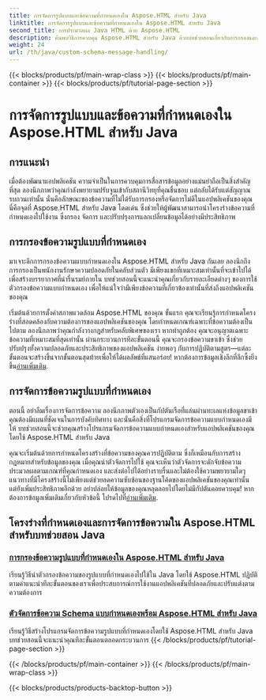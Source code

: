 ```yaml
---
title: การจัดการรูปแบบและข้อความที่กำหนดเองใน Aspose.HTML สำหรับ Java
linktitle: การจัดการรูปแบบและข้อความที่กำหนดเองใน Aspose.HTML สำหรับ Java
second_title: การประมวลผล Java HTML ด้วย Aspose.HTML
description: ค้นพบวิธีการควบคุม Aspose.HTML สำหรับ Java ด้วยบทช่วยสอนเกี่ยวกับการกรองและการจัดการข้อความของรูปแบบที่กำหนดเอง เริ่มต้นสร้างแอปพลิเคชันที่ปรับแต่งได้
weight: 24
url: /th/java/custom-schema-message-handling/
---
```


{{< blocks/products/pf/main-wrap-class >}}
{{< blocks/products/pf/main-container >}}
{{< blocks/products/pf/tutorial-page-section >}}

# การจัดการรูปแบบและข้อความที่กำหนดเองใน Aspose.HTML สำหรับ Java

## การแนะนำ

เมื่อต้องพัฒนาแอปพลิเคชัน ความจำเป็นในการควบคุมการสื่อสารข้อมูลอย่างแม่นยำถือเป็นสิ่งสำคัญที่สุด ลองนึกภาพว่าคุณกำลังพยายามปรับจูนเข้ากับสถานีวิทยุที่คุณชื่นชอบ แต่กลับได้รับแต่สัญญาณรบกวนเท่านั้น นั่นคือลักษณะของข้อความที่ไม่ได้รับการกรองหรือจัดการไม่ดีในแอปพลิเคชันของคุณ นี่คือจุดที่ Aspose.HTML สำหรับ Java โดดเด่น ซึ่งช่วยให้ผู้พัฒนาสามารถนำโครงร่างข้อความที่กำหนดเองไปใช้งาน ซึ่งกรอง จัดการ และปรับปรุงการแลกเปลี่ยนข้อมูลได้อย่างมีประสิทธิภาพ

## การกรองข้อความรูปแบบที่กำหนดเอง

มาเจาะลึกการกรองข้อความแบบกำหนดเองใน Aspose.HTML สำหรับ Java กันเลย ลองนึกถึงการกรองเป็นพนักงานรักษาความปลอดภัยในคลับส่วนตัว มีเพียงแขกที่เหมาะสมเท่านั้นที่จะเข้าไปได้ เพื่อสร้างบรรยากาศที่น่ารื่นรมย์ภายใน บทช่วยสอนนี้จะแนะนำคุณเกี่ยวกับรายละเอียดต่างๆ ของการใช้ตัวกรองข้อความแบบกำหนดเอง เพื่อให้แน่ใจว่ามีเพียงข้อความที่เกี่ยวข้องเท่านั้นที่ส่งถึงแอปพลิเคชันของคุณ

 เริ่มต้นด้วยการตั้งค่าสภาพแวดล้อม Aspose.HTML ของคุณ ขั้นแรก คุณจะเรียนรู้การกำหนดโครงร่างที่สอดคล้องกับความต้องการของแอปพลิเคชันของคุณ โดยกำหนดเกณฑ์เฉพาะที่ข้อความต้องเป็นไปตาม ลองนึกภาพว่าคุณกำลังวางกฎสำหรับคลับพิเศษของเรา หากทำถูกต้อง คุณจะอนุญาตเฉพาะข้อความที่เหมาะสมที่สุดเท่านั้น ผ่านกระบวนการทีละขั้นตอนนี้ คุณจะกรองข้อความขาเข้า ซึ่งช่วยปรับปรุงทั้งความปลอดภัยและประสิทธิภาพของแอปพลิเคชัน ง่ายพอๆ กับการปฏิบัติตามสูตร—แต่ละขั้นตอนจะสร้างขึ้นจากขั้นตอนสุดท้ายเพื่อให้ได้ผลลัพธ์ที่แสนอร่อย! หากต้องการข้อมูลเชิงลึกที่ลึกซึ้งยิ่งขึ้น[อ่านเพิ่มเติม](./custom-schema-message-filter/).

## การจัดการข้อความรูปแบบที่กำหนดเอง

ตอนนี้ อย่าลืมเรื่องการจัดการข้อความ ลองนึกภาพตัวเองเป็นกัปตันเรือที่แล่นผ่านทะเลแห่งข้อมูลขาเข้า คุณต้องมีแผนที่ชัดเจนในการบังคับทิศทาง และนั่นคือสิ่งที่โปรแกรมจัดการข้อความแบบกำหนดเองมีให้ บทช่วยสอนนี้จะช่วยคุณสร้างโปรแกรมจัดการข้อความแบบกำหนดเองสำหรับแอปพลิเคชันของคุณโดยใช้ Aspose.HTML สำหรับ Java

 คุณจะเริ่มต้นด้วยการกำหนดโครงสร้างที่ข้อความของคุณควรปฏิบัติตาม ซึ่งก็เหมือนกับการสร้างกฎหมายสำหรับข้อมูลของคุณ เมื่อคุณนำตัวจัดการไปใช้ คุณจะเห็นว่าตัวจัดการจะดักจับข้อความ ประมวลผลตามเกณฑ์ที่คุณกำหนดเอง และส่งต่อไปได้อย่างราบรื่นและไม่ต้องใช้ความพยายามใดๆ แนวทางที่มีโครงสร้างนี้ไม่เพียงแต่ช่วยลดความซับซ้อนของฐานโค้ดของแอปพลิเคชันของคุณเท่านั้น แต่ยังเพิ่มประสิทธิภาพอีกด้วย อย่าปล่อยให้ข้อมูลของคุณหลุดลอยไปโดยไม่มีกัปตันคอยควบคุม! หากต้องการข้อมูลเพิ่มเติมเกี่ยวกับหัวข้อนี้ โปรดไปที่[อ่านเพิ่มเติม](./custom-schema-message-handler/).

## โครงร่างที่กำหนดเองและการจัดการข้อความใน Aspose.HTML สำหรับบทช่วยสอน Java
### [การกรองข้อความรูปแบบที่กำหนดเองใน Aspose.HTML สำหรับ Java](./custom-schema-message-filter/)
เรียนรู้วิธีนำตัวกรองข้อความของรูปแบบที่กำหนดเองไปใช้ใน Java โดยใช้ Aspose.HTML ปฏิบัติตามคำแนะนำทีละขั้นตอนของเราเพื่อประสบการณ์การใช้งานแอปพลิเคชันที่ปลอดภัยและปรับแต่งตามความต้องการ
### [ตัวจัดการข้อความ Schema แบบกำหนดเองพร้อม Aspose.HTML สำหรับ Java](./custom-schema-message-handler/)
เรียนรู้วิธีสร้างโปรแกรมจัดการข้อความรูปแบบที่กำหนดเองโดยใช้ Aspose.HTML สำหรับ Java บทช่วยสอนนี้จะแนะนำคุณทีละขั้นตอนตลอดกระบวนการ
{{< /blocks/products/pf/tutorial-page-section >}}

{{< /blocks/products/pf/main-container >}}
{{< /blocks/products/pf/main-wrap-class >}}

{{< blocks/products/products-backtop-button >}}
